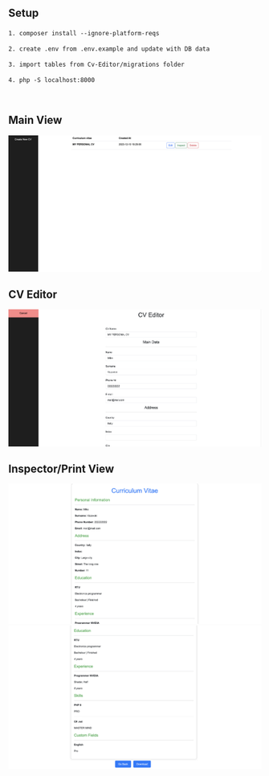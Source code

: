 <h2>Setup</h2>

``1. composer install --ignore-platform-reqs``

``2. create .env from .env.example and update with DB data``

``3. import tables from Cv-Editor/migrations folder``

``4. php -S localhost:8000``

<br>

<h2>Main View</h2>
<img alt="" src="public/assets/main.png">

<h2>CV Editor</h2>
<img alt="" src="public/assets/editor.png">

<h2>Inspector/Print View</h2>
<img alt="" src="public/assets/inspect1.png">
<img alt="" src="public/assets/inspect2.png">